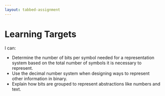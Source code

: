 ```yaml
---
layout: tabbed-assignment
---
```


# Learning Targets

I can:

* Determine the number of bits per symbol needed for a representation system based on the total number of symbols it is necessary to represent.
* Use the decimal number system when designing ways to represent other information in binary.
* Explain how bits are grouped to represent abstractions like numbers and text.

<!-- Don't edit links here, change them in _data/assignment.yml instead, -->

[slides]: <{{site.data.assignment.slides}}>
[template]: <{{site.data.assignment.template}}>
